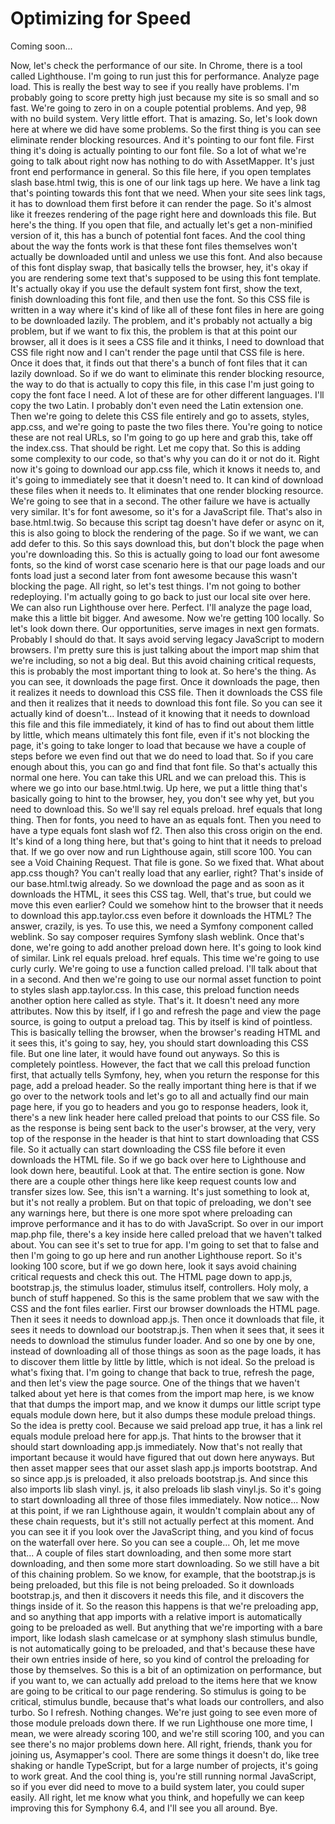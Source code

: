 # Optimizing for Speed

Coming soon...

Now, let's check the performance of our site. In Chrome, there is a tool called Lighthouse. I'm going to run just this for performance. Analyze page load. This is really the best way to see if you really have problems. I'm probably going to score pretty high just because my site is so small and so fast. We're going to zero in on a couple potential problems. And yep, 98 with no build system. Very little effort. That is amazing. So, let's look down here at where we did have some problems. So the first thing is you can see eliminate render blocking resources. And it's pointing to our font file. First thing it's doing is actually pointing to our font file. So a lot of what we're going to talk about right now has nothing to do with AssetMapper. It's just front end performance in general. So this file here, if you open templates slash base.html twig, this is one of our link tags up here. We have a link tag that's pointing towards this font that we need. When your site sees link tags, it has to download them first before it can render the page. So it's almost like it freezes rendering of the page right here and downloads this file. But here's the thing. If you open that file, and actually let's get a non-minified version of it, this has a bunch of potential font faces. And the cool thing about the way the fonts work is that these font files themselves won't actually be downloaded until and unless we use this font. And also because of this font display swap, that basically tells the browser, hey, it's okay if you are rendering some text that's supposed to be using this font template. It's actually okay if you use the default system font first, show the text, finish downloading this font file, and then use the font. So this CSS file is written in a way where it's kind of like all of these font files in here are going to be downloaded lazily.  The problem, and it's probably not actually a big problem, but if we want to fix this, the problem is that at this point our browser, all it does is it sees a CSS file and it thinks, I need to download that CSS file right now and I can't render the page until that CSS file is here. Once it does that, it finds out that there's a bunch of font files that it can lazily download. So if we do want to eliminate this render blocking resource, the way to do that is actually to copy this file, in this case I'm just going to copy the font face I need. A lot of these are for other different languages. I'll copy the two Latin. I probably don't even need the Latin extension one. Then we're going to delete this CSS file entirely and go to assets, styles, app.css, and we're going to paste the two files there. You're going to notice these are not real URLs, so I'm going to go up here and grab this, take off the index.css. That should be right. Let me copy that. So this is adding some complexity to our code, so that's why you can do it or not do it. Right now it's going to download our app.css file, which it knows it needs to, and it's going to immediately see that it doesn't need to. It can kind of download these files when it needs to. It eliminates that one render blocking resource. We're going to see that in a second. The other failure we have is actually very similar. It's for font awesome, so it's for a JavaScript file. That's also in base.html.twig. So because this script tag doesn't have defer or async on it, this is also going to block the rendering of the page. So if we want, we can add defer to this. So this says download this, but don't block the page when you're downloading this. So this is actually going to load our font awesome fonts, so the kind of worst case scenario here is that our page loads and our fonts load just a second later from font awesome because this wasn't blocking the page. All right, so let's test things. I'm not going to bother redeploying.  I'm actually going to go back to just our local site over here. We can also run Lighthouse over here. Perfect. I'll analyze the page load, make this a little bit bigger. And awesome. Now we're getting 100 locally. So let's look down there. Our opportunities, serve images in next gen formats. Probably I should do that. It says avoid serving legacy JavaScript to modern browsers. I'm pretty sure this is just talking about the import map shim that we're including, so not a big deal. But this avoid chaining critical requests, this is probably the most important thing to look at. So here's the thing. As you can see, it downloads the page first. Once it downloads the page, then it realizes it needs to download this CSS file. Then it downloads the CSS file and then it realizes that it needs to download this font file. So you can see it actually kind of doesn't... Instead of it knowing that it needs to download this file and this file immediately, it kind of has to find out about them little by little, which means ultimately this font file, even if it's not blocking the page, it's going to take longer to load that because we have a couple of steps before we even find out that we do need to load that. So if you care enough about this, you can go and find that font file. So that's actually this normal one here. You can take this URL and we can preload this. This is where we go into our base.html.twig. Up here, we put a little thing that's basically going to hint to the browser, hey, you don't see why yet, but you need to download this. So we'll say rel equals preload. href equals that long thing. Then for fonts, you need to have an as equals font. Then you need to have a type equals font slash wof f2. Then also this cross origin on the end. It's kind of a long thing here, but that's going to hint that it needs to preload that. If we go over now and run Lighthouse again, still score 100. You can see a Void Chaining Request. That file is gone. So we fixed that. What about app.css though? You can't really load that any earlier, right? That's inside of our base.html.twig already.  So we download the page and as soon as it downloads the HTML, it sees this CSS tag. Well, that's true, but could we move this even earlier? Could we somehow hint to the browser that it needs to download this app.taylor.css even before it downloads the HTML? The answer, crazily, is yes. To use this, we need a Symfony component called weblink. So say composer requires Symfony slash weblink. Once that's done, we're going to add another preload down here. It's going to look kind of similar. Link rel equals preload. href equals. This time we're going to use curly curly. We're going to use a function called preload. I'll talk about that in a second. And then we're going to use our normal asset function to point to styles slash app.taylor.css. In this case, this preload function needs another option here called as style. That's it. It doesn't need any more attributes. Now this by itself, if I go and refresh the page and view the page source, is going to output a preload tag. This by itself is kind of pointless. This is basically telling the browser, when the browser's reading HTML and it sees this, it's going to say, hey, you should start downloading this CSS file. But one line later, it would have found out anyways. So this is completely pointless. However, the fact that we call this preload function first, that actually tells Symfony, hey, when you return the response for this page, add a preload header. So the really important thing here is that if we go over to the network tools and let's go to all and actually find our main page here, if you go to headers and you go to response headers, look it, there's a new link header here called preload that points to our CSS file. So as the response is being sent back to the user's browser, at the very, very top of the response in the header is that hint to start downloading that CSS file. So it actually can start downloading the CSS file before it even downloads the HTML file. So if we go back over here to Lighthouse and look down here, beautiful. Look at that. The entire section is gone. Now there are a couple other things here like keep request counts low and transfer sizes low.  See, this isn't a warning. It's just something to look at, but it's not really a problem. But on that topic of preloading, we don't see any warnings here, but there is one more spot where preloading can improve performance and it has to do with JavaScript. So over in our import map.php file, there's a key inside here called preload that we haven't talked about. You can see it's set to true for app. I'm going to set that to false and then I'm going to go up here and run another Lighthouse report. So it's looking 100 score, but if we go down here, look it says avoid chaining critical requests and check this out. The HTML page down to app.js, bootstrap.js, the stimulus loader, stimulus itself, controllers. Holy moly, a bunch of stuff happened. So this is the same problem that we saw with the CSS and the font files earlier. First our browser downloads the HTML page. Then it sees it needs to download app.js. Then once it downloads that file, it sees it needs to download our bootstrap.js. Then when it sees that, it sees it needs to download the stimulus funder loader. And so one by one by one, instead of downloading all of those things as soon as the page loads, it has to discover them little by little by little, which is not ideal. So the preload is what's fixing that. I'm going to change that back to true, refresh the page, and then let's view the page source. One of the things that we haven't talked about yet here is that comes from the import map here, is we know that that dumps the import map, and we know it dumps our little script type equals module down here, but it also dumps these module preload things. So the idea is pretty cool. Because we said preload app true, it has a link rel equals module preload here for app.js. That hints to the browser that it should start downloading app.js immediately. Now that's not really that important because it would have figured that out down here anyways. But then asset mapper sees that our asset slash app.js imports bootstrap. And so since app.js is preloaded, it also preloads bootstrap.js. And since this also imports lib slash vinyl. js, it also preloads lib slash vinyl.js. So it's going to start downloading all three of those files immediately. Now notice... Now at this point, if we ran Lighthouse again, it wouldn't complain about any of these chain requests, but it's still not actually perfect at this moment. And you can see it if you look over the JavaScript thing, and you kind of focus on the waterfall over here. So you can see a couple... Oh, let me move that... A couple of files start downloading, and then some more start downloading, and then some more start downloading. So we still have a bit of this chaining problem. So we know, for example, that the bootstrap.js is being preloaded, but this file is not being preloaded. So it downloads bootstrap.js, and then it discovers it needs this file, and it discovers the things inside of it. So the reason this happens is that we're preloading app, and so anything that app imports with a relative import is automatically going to be preloaded as well. But anything that we're importing with a bare import, like lodash slash camelcase or at symphony slash stimulus bundle, is not automatically going to be preloaded, and that's because these have their own entries inside of here, so you kind of control the preloading for those by themselves. So this is a bit of an optimization on performance, but if you want to, we can actually add preload to the items here that we know are going to be critical to our page rendering. So stimulus is going to be critical, stimulus bundle, because that's what loads our controllers, and also turbo. So I refresh. Nothing changes. We're just going to see even more of those module preloads down there. If we run Lighthouse one more time, I mean, we were already scoring 100, and we're still scoring 100, and you can see there's no major problems down here. All right, friends, thank you for joining us, Asymapper's cool. There are some things it doesn't do, like tree shaking or handle TypeScript, but for a large number of projects, it's going to work great. And the cool thing is, you're still running normal JavaScript, so if you ever did need to move to a build system later, you could super easily.  All right, let me know what you think, and hopefully we can keep improving this for Symphony 6.4, and I'll see you all around. Bye.
